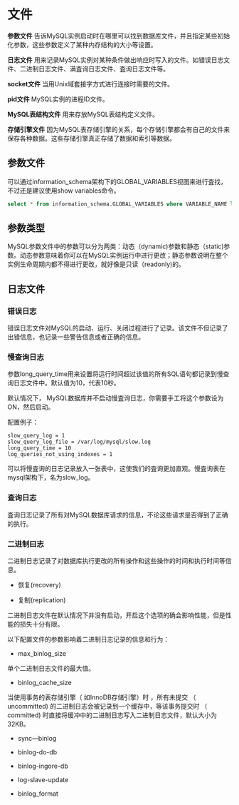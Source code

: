 # 文件

**参数文件** 告诉MySQL实例启动时在哪里可以找到数据库文件，并且指定某些初始化参数，这些参数定义了某种内存结构的大小等设置。

**日志文件** 用来记录MySQL实例对某种条件做出响应时写入的文件。如错误日志文件、二进制日志文件、满査询日志文件、査询日志文件等。

**socket文件** 当用Unix域套接字方式进行连接时需要的文件。

 **pid文件** MySQL实例的进程ID文件。

 **MySQL表结构文件** 用来存放MySQL表结构定义文件。

 **存储引擎文件** 因为MySQL表存储引擎的关系，每个存储引擎都会有自己的文件来保存各种数据。这些存储引擎真正存储了数据和索引等数据。

## 参数文件

可以通过information_schema架构下的GLOBAL_VARIABLES视图来进行査找，不过还是建议使用show variables命令。

```sql
select * from information_schema.GLOBAL_VARIABLES where VARIABLE_NAME like 'innodb_buffer%'\G;
```

## 参数类型

MySQL参数文件中的参数可以分为两类：动态（dynamic)参数和静态（static)参数。动态参数意味着你可以在MySQL实例运行中进行更改；静态参数说明在整个实例生命周期内都不得进行更改，就好像是只读（readonly)的。

## 日志文件

### 错误日志

错误日志文件对MySQL的启动、运行、关闭过程进行了记录。该文件不但记录了出错信息，也记录一些警告信息或者正确的信息。

### 慢查询日志

参数long_query_time用来设置将运行时间超过该值的所有SQL语句都记录到慢查询日志文件中。默认值为10，代表10秒。

默认情况下， MySQL数据库并不启动慢査询日志，你需要手工将这个参数设为ON，然后启动。

配置例子：

```
slow_query_log = 1
slow_query_log_file = /var/log/mysql/slow.log
long_query_time = 10
log_queries_not_using_indexes = 1
```

可以将慢査询的日志记录放入一张表中，这使我们的査询更加直观。慢査询表在mysql架构下，名为slow_log。

### 查询日志

査询日志记录了所有对MySQL数据库请求的信息，不论这些请求是否得到了正确的执行。

### 二进制曰志

二进制日志记录了对数据库执行更改的所有操作和这些操作的时间和执行时间等信息。

- 恢复(recovery)

- 复制(replication)

二进制日志文件在默认情况下并没有启动，开启这个选项的确会影响性能，但是性能的损失十分有限。

以下配置文件的参数影响着二进制日志记录的信息和行为：

- max_binlog_size

单个二进制日志文件的最大值。

- binlog_cache_size

当使用事务的表存储引擎（ 如InnoDB存储引擎）时 ，所有未提交 （ uncommitted) 的二进制日志会被记录到一个缓存中，等该事务提交时 （ committed) 时直接将缓冲中的二进制日志写入二进制日志文件，默认大小为32KB。

- sync—binlog

- binlog-do-db

- binlog-ingore-db

- log-slave-update

- binlog_format
